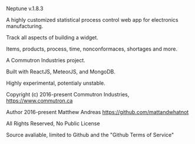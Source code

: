Neptune v.1.8.3

A highly customized statistical process control web app for electronics manufacturing.

Track all aspects of building a widget.

Items, products, process, time, nonconformaces, shortages and more.


A Commutron Industries project.

Built with ReactJS, MeteorJS, and MongoDB.

Highly experimental, potentialy unstable.

Copyright (c) 2016-present Commutron Industries, https://www.commutron.ca

Author 2016-present Matthew Andreas https://github.com/mattandwhatnot

All Rights Reserved, No Public License

Source avaliable, limited to Github and the "Github Terms of Service"